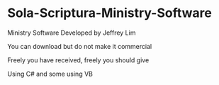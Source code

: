 # Sola-Scriptura-Ministry-Software

Ministry Software Developed by Jeffrey Lim

You can download but do not make it commercial

Freely you have received, freely you should give

Using C# and some using VB
